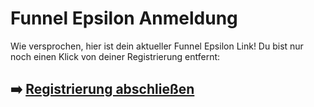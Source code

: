 # Funnel Epsilon Anmeldung

Wie versprochen, hier ist dein aktueller  Funnel Epsilon  Link!
Du bist nur noch einen Klick von deiner Registrierung entfernt:

## ➡️ [Registrierung abschließen](https://tinyurl.com/mvdk7s7y)